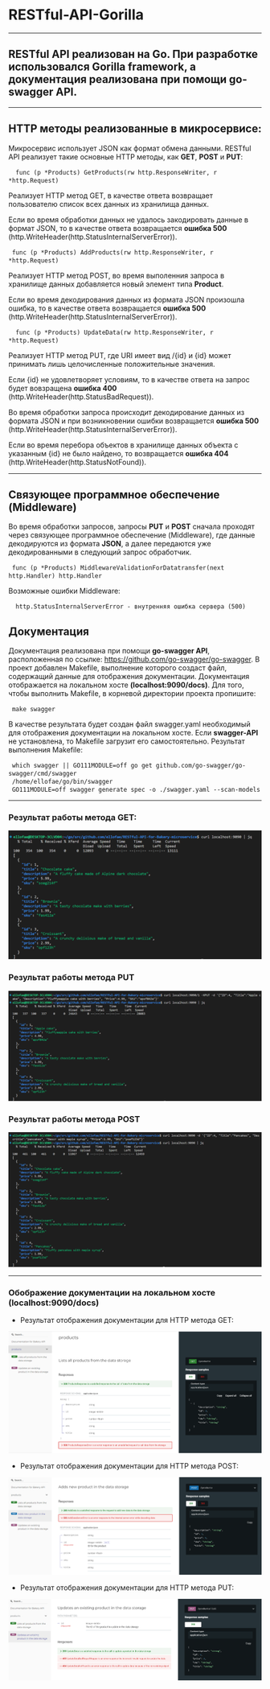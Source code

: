 # RESTful-API-Gorilla
___________________________________

## RESTful API реализован на Go. При разработке использовался Gorilla framework, а документация реализована при помощи go-swagger API.
___________________________________

## HTTP методы реализованные в микросервисе:
Микросервис использует JSON как формат обмена данными. RESTful API реализует такие основные HTTP методы, как **GET**, **POST** и **PUT**:

      func (p *Products) GetProducts(rw http.ResponseWriter, r *http.Request)
Реализует HTTP метод GET, в качестве ответа возвращает пользователю список всех данных из хранилища данных.

Если во время обработки данных не удалось закодировать данные в формат JSON, то в качестве ответа возвращается **ошибка 500** (http.WriteHeader(http.StatusInternalServerError)).

     func (p *Products) AddProducts(rw http.ResponseWriter, r *http.Request)
Реализует HTTP метод POST, во время выполенния запроса в хранилище данных добавляется новый элемент типа **Product**.

Если во время декодирования данных из формата JSON произошла ошибка, то в качестве ответа возвращается **ошибка 500** (http.WriteHeader(http.StatusInternalServerError)).

      func (p *Products) UpdateData(rw http.ResponseWriter, r *http.Request)
Реализует HTTP метод PUT, где URI имеет вид /{id} и {id} может принимать лишь целочисленные положительные значения.

Если {id} не удовлетворяет условиям, то в качестве ответа на запрос будет вовзращена **ошибка 400** (http.WriteHeader(http.StatusBadRequest)).

Во время обработки запроса происходит декодирование данных из формата JSON и при возникновении ошибки возвращается **ошибка 500** (http.WriteHeader(http.StatusInternalServerError)). 

Если во время перебора объектов в хранилище данных объекта с указанным {id} не было найдено, то возвращается **ошибка 404** (http.WriteHeader(http.StatusNotFound)). 

___________________________________

## Связующее программное обеспечение (Middleware)
Во время обработки запросов, запросы **PUT** и **POST** сначала проходят через связующее программное обеспечение (Middleware), где данные декодируются из формата **JSON**, а далее передаются уже декодированными в следующий запрос обработчик.

     func (p *Products) MiddlewareValidationForDatatransfer(next http.Handler) http.Handler

Возможные ошибки Middleware:

      http.StatusInternalServerError - внутренняя ошибка сервера (500)
      
## Документация

Документация реализована при помощи **go-swagger API**, расположенная по ссылке: https://github.com/go-swagger/go-swagger.
В проект добавлен Makefile, выполнение которого создаст файл, содержащий данные для отображения документации. Документация отображается на локальном хосте **(localhost:9090/docs)**. Для того, чтобы выполнить Makefile, в корневой директории проекта пропишите:

     make swagger
     
В качестве результата будет создан файл swagger.yaml необходимый для отображения документации на локальном хосте.
Если **swagger-API** не установлена, то Makefile загрузит его самостоятельно. Результат выполнения Makefile:

     which swagger || GO111MODULE=off go get github.com/go-swagger/go-swagger/cmd/swagger
     /home/ellofae/go/bin/swagger
     GO111MODULE=off swagger generate spec -o ./swagger.yaml --scan-models

___________________________________

### Результат работы метода GET:
![result1](https://github.com/ellofae/RESTful-API-Gorilla/blob/main/imgs/get-method.PNG?raw=true)


### Результат работы метода PUT
![result1](https://github.com/ellofae/RESTful-API-Gorilla/blob/main/imgs/put-method.PNG?raw=true)


### Результат работы метода POST
![result1](https://github.com/ellofae/RESTful-API-Gorilla/blob/main/imgs/post-method.PNG?raw=true)

___________________________________

### Обображение документации на локальном хосте (localhost:9090/docs)

* Результат отображения документации для HTTP метода GET:

![result1](https://github.com/ellofae/RESTful-API-Gorilla/blob/main/imgs/get-swagger.PNG?raw=true)


* Результат отображения документации для HTTP метода POST:

![result2](https://github.com/ellofae/RESTful-API-Gorilla/blob/main/imgs/post-swagger.PNG?raw=true)


* Результат отображения документации для HTTP метода PUT:

![result3](https://github.com/ellofae/RESTful-API-Gorilla/blob/main/imgs/put-swagger.PNG?raw=true)
